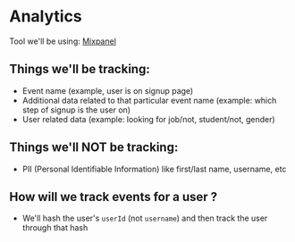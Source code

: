 # Analytics

Tool we'll be using: [Mixpanel](https://mixpanel.com/)

## Things we'll be tracking:
- Event name (example, user is on signup page)
- Additional data related to that particular event name (example: which step of signup is the user on)
- User related data (example: looking for job/not, student/not, gender)

## Things we'll NOT be tracking:
- PII (Personal Identifiable Information) like first/last name, username, etc

## How will we track events for a user ?
- We'll hash the user's `userId` (not `username`) and then track the user through that hash
